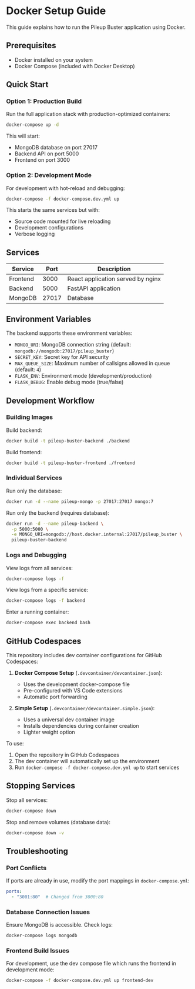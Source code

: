 # Docker Setup Guide

This guide explains how to run the Pileup Buster application using Docker.

## Prerequisites

- Docker installed on your system
- Docker Compose (included with Docker Desktop)

## Quick Start

### Option 1: Production Build

Run the full application stack with production-optimized containers:

```bash
docker-compose up -d
```

This will start:
- MongoDB database on port 27017
- Backend API on port 5000
- Frontend on port 3000

### Option 2: Development Mode

For development with hot-reload and debugging:

```bash
docker-compose -f docker-compose.dev.yml up
```

This starts the same services but with:
- Source code mounted for live reloading
- Development configurations
- Verbose logging

## Services

| Service  | Port | Description |
|----------|------|-------------|
| Frontend | 3000 | React application served by nginx |
| Backend  | 5000 | FastAPI application |
| MongoDB  | 27017 | Database |

## Environment Variables

The backend supports these environment variables:

- `MONGO_URI`: MongoDB connection string (default: `mongodb://mongodb:27017/pileup_buster`)
- `SECRET_KEY`: Secret key for API security
- `MAX_QUEUE_SIZE`: Maximum number of callsigns allowed in queue (default: `4`)
- `FLASK_ENV`: Environment mode (development/production)
- `FLASK_DEBUG`: Enable debug mode (true/false)

## Development Workflow

### Building Images

Build backend:
```bash
docker build -t pileup-buster-backend ./backend
```

Build frontend:
```bash
docker build -t pileup-buster-frontend ./frontend
```

### Individual Services

Run only the database:
```bash
docker run -d --name pileup-mongo -p 27017:27017 mongo:7
```

Run only the backend (requires database):
```bash
docker run -d --name pileup-backend \
  -p 5000:5000 \
  -e MONGO_URI=mongodb://host.docker.internal:27017/pileup_buster \
  pileup-buster-backend
```

### Logs and Debugging

View logs from all services:
```bash
docker-compose logs -f
```

View logs from a specific service:
```bash
docker-compose logs -f backend
```

Enter a running container:
```bash
docker-compose exec backend bash
```

## GitHub Codespaces

This repository includes dev container configurations for GitHub Codespaces:

1. **Docker Compose Setup** (`.devcontainer/devcontainer.json`): 
   - Uses the development docker-compose file
   - Pre-configured with VS Code extensions
   - Automatic port forwarding

2. **Simple Setup** (`.devcontainer/devcontainer.simple.json`):
   - Uses a universal dev container image
   - Installs dependencies during container creation
   - Lighter weight option

To use:
1. Open the repository in GitHub Codespaces
2. The dev container will automatically set up the environment
3. Run `docker-compose -f docker-compose.dev.yml up` to start services

## Stopping Services

Stop all services:
```bash
docker-compose down
```

Stop and remove volumes (database data):
```bash
docker-compose down -v
```

## Troubleshooting

### Port Conflicts
If ports are already in use, modify the port mappings in `docker-compose.yml`:

```yaml
ports:
  - "3001:80"  # Changed from 3000:80
```

### Database Connection Issues
Ensure MongoDB is accessible. Check logs:
```bash
docker-compose logs mongodb
```

### Frontend Build Issues
For development, use the dev compose file which runs the frontend in development mode:
```bash
docker-compose -f docker-compose.dev.yml up frontend-dev
```